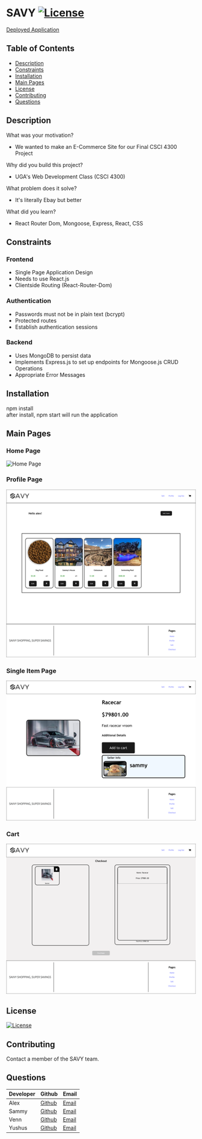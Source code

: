 # SAVY [![License](https://img.shields.io/badge/License-Apache_2.0-blue.svg)](https://opensource.org/licenses/Apache-2.0)
[Deployed Application](https://ofbs-691d21b16e8a.herokuapp.com/)

## Table of Contents
- [Description](#description)
- [Constraints](#constraints)
- [Installation](#installation)
- [Main Pages](#main-pages)
- [License](#license)
- [Contributing](#contributing)
- [Questions](#questions)

## Description
What was your motivation? 
- We wanted to make an E-Commerce Site for our Final CSCI 4300 Project

Why did you build this project?
- UGA's Web Development Class (CSCI 4300)

What problem does it solve?  
- It's literally Ebay but better

What did you learn?
- React Router Dom, Mongoose, Express, React, CSS

## Constraints

### Frontend
- Single Page Application Design
- Needs to use React.js
- Clientside Routing (React-Router-Dom)

### Authentication
- Passwords must not be in plain text (bcrypt)
- Protected routes
- Establish authentication sessions

### Backend
- Uses MongoDB to persist data
- Implements Express.js to set up endpoints for Mongoose.js CRUD Operations
- Appropriate Error Messages

## Installation
npm install <br>
after install, npm start will run the application

## Main Pages 
### Home Page
![Home Page](assets/Home.png?raw=true)
### Profile Page
![Profile](assets/Profile.png?raw=true)
### Single Item Page
![Single Item](assets/Single-Item.png?raw=true)
### Cart
![Cart](assets/Cart.png?raw=true)

## License
[![License](https://img.shields.io/badge/License-Apache_2.0-blue.svg)](https://opensource.org/licenses/Apache-2.0)

## Contributing
Contact a member of the SAVY team.

## Questions

| Developer | Github                                    | Email                                        |
| --------- | ----------------------------------------- | -------------------------------------------- |
| Alex      | [Github](https://github.com/alexbradshaw) | [Email](mailto:alexanderbradshaw5@gmail.com) |
| Sammy     | [Github](https://github.com/sam8beard)    | [Email](mailto:sammybeard2002@gmail.com)     |
| Venn      | [Github](https://github.com/vennreddy490) | [Email](mailto:vennreddy490@gmail.com)       |
| Yushus    | [Github](https://github.com/ykomarlu)     | [Email](mailto:yushusgk@gmail.com)           |
